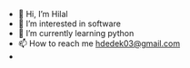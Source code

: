 - 👋 Hi, I’m Hilal
- 👀 I’m interested in software
- 🌱 I’m currently learning python
- 📫 How to reach me hdedek03@gmail.com
- 

<!---
hilitomilito/hilitomilito is a ✨ special ✨ repository because its `README.md` (this file) appears on your GitHub profile.
You can click the Preview link to take a look at your changes.
--->
